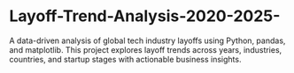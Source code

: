 # Layoff-Trend-Analysis-2020-2025-
A data-driven analysis of global tech industry layoffs using Python, pandas, and matplotlib. This project explores layoff trends across years, industries, countries, and startup stages with actionable business insights.
